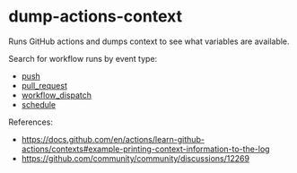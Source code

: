 # dump-actions-context

Runs GitHub actions and dumps context to see what variables are available.

Search for workflow runs by event type:

- [push](https://github.com/dhimmel/dump-actions-context/actions?query=event:push)
- [pull_request](https://github.com/dhimmel/dump-actions-context/actions?query=event:pull_request)
- [workflow_dispatch](https://github.com/dhimmel/dump-actions-context/actions?query=event:workflow_dispatch)
- [schedule](https://github.com/dhimmel/dump-actions-context/actions?query=event:schedule)

References:

- https://docs.github.com/en/actions/learn-github-actions/contexts#example-printing-context-information-to-the-log
- https://github.com/community/community/discussions/12269
